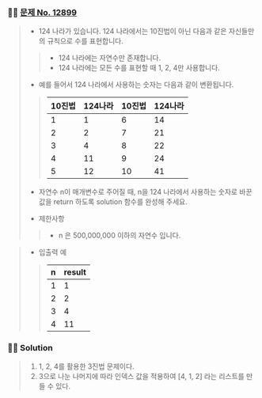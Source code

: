 ### 🧑‍💻 [문제 No. 12899](https://programmers.co.kr/learn/courses/30/lessons/12899)

> - 124 나라가 있습니다. 124 나라에서는 10진법이 아닌 다음과 같은 자신들만의 규칙으로 수를 표현합니다.
>> - 124 나라에는 자연수만 존재합니다.
>> - 124 나라에는 모든 수를 표현할 때 1, 2, 4만 사용합니다.
>
> - 예를 들어서 124 나라에서 사용하는 숫자는 다음과 같이 변환됩니다.
>> |10진법|124나라|10진법|124나라|
>> |:---|:---|:---|:---|
>> |1|1|6|14|
>> |2|2|7|21|
>> |3|4|8|22|
>> |4|11|9|24|
>> |5|12|10|41|
>
> - 자연수 n이 매개변수로 주어질 때, n을 124 나라에서 사용하는 숫자로 바꾼 값을 return 하도록 solution 함수를 완성해 주세요.
> 
> - 제한사항
>> - n 은 500,000,000 이하의 자연수 입니다.



> - 입출력 예
> 
>> |n|result|
>> |:---|:---|
>> |1|1|
>> |2|2|
>> |3|4|
>> |4|11|
> 
### 🧑‍💻 Solution
> 1. 1, 2, 4를 활용한 3진법 문제이다.
> 2. 3으로 나눈 나머지에 따라 인덱스 값을 적용하여 [4, 1, 2] 라는 리스트를 만들 수 있다.